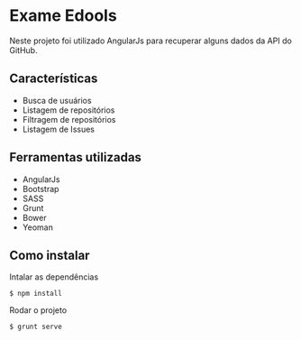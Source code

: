 # Exame Edools
Neste projeto foi utilizado AngularJs para recuperar alguns dados da API do GitHub.
 
## Características
* Busca de usuários
* Listagem de repositórios
* Filtragem de repositórios
* Listagem de Issues
 
## Ferramentas utilizadas
* AngularJs
* Bootstrap
* SASS
* Grunt
* Bower
* Yeoman

## Como instalar

Intalar as dependências

```
$ npm install
```


Rodar o projeto
 
 ```
 $ grunt serve
 ```
